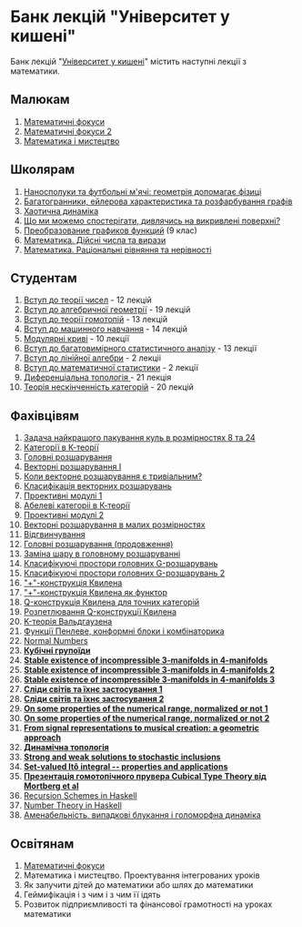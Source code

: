 # Банк лекцій "Університет у кишені"

Банк лекцій "[Університет у кишені](https://lecbank.jimdofree.com/)" містить наступні лекції з математики.

## Малюкам

1. [Математичні фокуси](https://lecbank.jimdofree.com/%D0%B4%D0%BB%D1%8F-%D0%BC%D0%B0%D0%BB%D0%B5%D0%BD%D1%8C%D0%BA%D0%B8%D1%85/%D0%BC%D0%B0%D1%82%D0%B5%D0%BC%D0%B0%D1%82%D0%B8%D0%BA%D0%B0/%D0%BC%D0%B0%D1%82%D0%B5%D0%BC%D0%B0%D1%82%D0%B8%D1%87%D0%BD%D1%96-%D1%84%D0%BE%D0%BA%D1%83%D1%81%D0%B8/)
2. [Математичні фокуси 2](https://lecbank.jimdofree.com/%D0%B4%D0%BB%D1%8F-%D0%BC%D0%B0%D0%BB%D0%B5%D0%BD%D1%8C%D0%BA%D0%B8%D1%85/%D0%BC%D0%B0%D1%82%D0%B5%D0%BC%D0%B0%D1%82%D0%B8%D0%BA%D0%B0/%D0%BC%D0%B0%D1%82%D0%B5%D0%BC%D0%B0%D1%82%D0%B8%D1%87%D0%BD%D1%96-%D1%84%D0%BE%D0%BA%D1%83%D1%81%D0%B8-2/)
3. [Математика і мистецтво](https://lecbank.jimdofree.com/%D0%B4%D0%BB%D1%8F-%D0%BC%D0%B0%D0%BB%D0%B5%D0%BD%D1%8C%D0%BA%D0%B8%D1%85/%D0%BC%D0%B0%D1%82%D0%B5%D0%BC%D0%B0%D1%82%D0%B8%D0%BA%D0%B0/%D0%BC%D0%B0%D1%82%D0%B5%D0%BC%D0%B0%D1%82%D0%B8%D0%BA%D0%B0-%D1%96-%D0%BC%D0%B8%D1%81%D1%82%D0%B5%D1%86%D1%82%D0%B2%D0%BE/)

## Школярам

1. [Наносполуки та футбольні м'ячі: геометрія допомагає фізиці](https://lecbank.jimdofree.com/%D0%B4%D0%BB%D1%8F-%D1%88%D0%BA%D0%BE%D0%BB%D1%8F%D1%80%D1%96%D0%B2/%D0%BC%D0%B0%D1%82%D0%B5%D0%BC%D0%B0%D1%82%D0%B8%D0%BA%D0%B0/%D0%BD%D0%B0%D0%BD%D0%BE%D1%81%D0%BF%D0%BE%D0%BB%D1%83%D0%BA%D0%B8-%D1%82%D0%B0-%D1%84%D1%83%D1%82%D0%B1%D0%BE%D0%BB%D1%8C%D0%BD%D1%96-%D0%BC-%D1%8F%D1%87%D1%96-%D0%B3%D0%B5%D0%BE%D0%BC%D0%B5%D1%82%D1%80%D1%96%D1%8F-%D0%B4%D0%BE%D0%BF%D0%BE%D0%BC%D0%B0%D0%B3%D0%B0%D1%94-%D1%84%D1%96%D0%B7%D0%B8%D1%86%D1%96/)  
2. [Б](https://lecbank.jimdofree.com/%D0%B4%D0%BB%D1%8F-%D1%88%D0%BA%D0%BE%D0%BB%D1%8F%D1%80%D1%96%D0%B2/%D0%BC%D0%B0%D1%82%D0%B5%D0%BC%D0%B0%D1%82%D0%B8%D0%BA%D0%B0/%D0%B1%D0%B0%D0%B3%D0%B0%D1%82%D0%BE%D0%B3%D1%80%D0%B0%D0%BD%D0%BD%D0%B8%D0%BA%D0%B8-%D0%B5%D0%B9%D0%BB%D0%B5%D1%80%D0%BE%D0%B2%D0%B0-%D1%85%D0%B0%D1%80%D0%B0%D0%BA%D1%82%D0%B5%D1%80%D0%B8%D1%81%D1%82%D0%B8%D0%BA%D0%B0-%D1%82%D0%B0-%D1%80%D0%BE%D0%B7%D1%84%D0%B0%D1%80%D0%B1%D1%83%D0%B2%D0%B0%D0%BD%D0%BD%D1%8F-%D0%B3%D1%80%D0%B0%D1%84%D1%96%D0%B2/)[агатогранники, ейлерова характеристика та розфарбування графів](https://lecbank.jimdofree.com/%D0%B4%D0%BB%D1%8F-%D1%88%D0%BA%D0%BE%D0%BB%D1%8F%D1%80%D1%96%D0%B2/%D0%BC%D0%B0%D1%82%D0%B5%D0%BC%D0%B0%D1%82%D0%B8%D0%BA%D0%B0/%D0%B1%D0%B0%D0%B3%D0%B0%D1%82%D0%BE%D0%B3%D1%80%D0%B0%D0%BD%D0%BD%D0%B8%D0%BA%D0%B8-%D0%B5%D0%B9%D0%BB%D0%B5%D1%80%D0%BE%D0%B2%D0%B0-%D1%85%D0%B0%D1%80%D0%B0%D0%BA%D1%82%D0%B5%D1%80%D0%B8%D1%81%D1%82%D0%B8%D0%BA%D0%B0-%D1%82%D0%B0-%D1%80%D0%BE%D0%B7%D1%84%D0%B0%D1%80%D0%B1%D1%83%D0%B2%D0%B0%D0%BD%D0%BD%D1%8F-%D0%B3%D1%80%D0%B0%D1%84%D1%96%D0%B2/)  
3. [Хаотична динаміка](https://lecbank.jimdofree.com/%D0%B4%D0%BB%D1%8F-%D1%88%D0%BA%D0%BE%D0%BB%D1%8F%D1%80%D1%96%D0%B2/%D0%BC%D0%B0%D1%82%D0%B5%D0%BC%D0%B0%D1%82%D0%B8%D0%BA%D0%B0/%D1%85%D0%B0%D0%BE%D1%82%D0%B8%D1%87%D0%BD%D0%B0-%D0%B4%D0%B8%D0%BD%D0%B0%D0%BC%D1%96%D0%BA%D0%B0/)  
4. [Що ми можемо спостерігати, дивлячись на викривлені поверхні?](https://lecbank.jimdofree.com/%D0%B4%D0%BB%D1%8F-%D1%88%D0%BA%D0%BE%D0%BB%D1%8F%D1%80%D1%96%D0%B2/%D0%BC%D0%B0%D1%82%D0%B5%D0%BC%D0%B0%D1%82%D0%B8%D0%BA%D0%B0/%D1%89%D0%BE-%D0%BC%D0%B8-%D0%BC%D0%BE%D0%B6%D0%B5%D0%BC%D0%BE-%D1%81%D0%BF%D0%BE%D1%81%D1%82%D0%B5%D1%80%D1%96%D0%B3%D0%B0%D1%82%D0%B8-%D0%B4%D0%B8%D0%B2%D0%BB%D1%8F%D1%87%D0%B8%D1%81%D1%8C-%D0%BD%D0%B0-%D0%B2%D0%B8%D0%BA%D1%80%D0%B8%D0%B2%D0%BB%D0%B5%D0%BD%D1%96-%D0%BF%D0%BE%D0%B2%D0%B5%D1%80%D1%85%D0%BD%D1%96/)  
5. [Преобразование графиков функций](https://lecbank.jimdofree.com/%D0%B4%D0%BB%D1%8F-%D1%88%D0%BA%D0%BE%D0%BB%D1%8F%D1%80%D1%96%D0%B2/%D0%BC%D0%B0%D1%82%D0%B5%D0%BC%D0%B0%D1%82%D0%B8%D0%BA%D0%B0/%D0%BF%D1%80%D0%B5%D0%BE%D0%B1%D1%80%D0%B0%D0%B7%D0%BE%D0%B2%D0%B0%D0%BD%D0%B8%D0%B5-%D0%B3%D1%80%D0%B0%D1%84%D0%B8%D0%BA%D0%BE%D0%B2-%D1%84%D1%83%D0%BD%D0%BA%D1%86%D0%B8%D0%B9/) \(9 клас\)
6. [Математика. Дійсні числа та вирази](https://lecbank.jimdofree.com/%D0%B4%D0%BB%D1%8F-%D1%88%D0%BA%D0%BE%D0%BB%D1%8F%D1%80%D1%96%D0%B2/%D0%BC%D0%B0%D1%82%D0%B5%D0%BC%D0%B0%D1%82%D0%B8%D0%BA%D0%B0/%D0%BC%D0%B0%D1%82%D0%B5%D0%BC%D0%B0%D1%82%D0%B8%D0%BA%D0%B0-%D0%B4%D1%96%D0%B9%D1%81%D0%BD%D1%96-%D1%87%D0%B8%D1%81%D0%BB%D0%B0-%D1%82%D0%B0-%D0%B2%D0%B8%D1%80%D0%B0%D0%B7%D0%B8/)
7. [Математика. Раціональні рівняння та нерівності](https://lecbank.jimdofree.com/%D0%B4%D0%BB%D1%8F-%D1%88%D0%BA%D0%BE%D0%BB%D1%8F%D1%80%D1%96%D0%B2/%D0%BC%D0%B0%D1%82%D0%B5%D0%BC%D0%B0%D1%82%D0%B8%D0%BA%D0%B0/%D0%BC%D0%B0%D1%82%D0%B5%D0%BC%D0%B0%D1%82%D0%B8%D0%BA%D0%B0-%D1%80%D0%B0%D1%86%D1%96%D0%BE%D0%BD%D0%B0%D0%BB%D1%8C%D0%BD%D1%96-%D1%80%D1%96%D0%B2%D0%BD%D1%8F%D0%BD%D0%BD%D1%8F-%D1%82%D0%B0-%D0%BD%D0%B5%D1%80%D1%96%D0%B2%D0%BD%D0%BE%D1%81%D1%82%D1%96/)

## Студентам

1. [Вступ](https://lecbank.jimdofree.com/%D0%B4%D0%BB%D1%8F-%D1%81%D1%82%D1%83%D0%B4%D0%B5%D0%BD%D1%82%D1%96%D0%B2/%D0%BC%D0%B0%D1%82%D0%B5%D0%BC%D0%B0%D1%82%D0%B8%D0%BA%D0%B0/%D0%B2%D1%81%D1%82%D1%83%D0%BF-%D0%B4%D0%BE-%D1%82%D0%B5%D0%BE%D1%80%D1%96%D1%97-%D1%87%D0%B8%D1%81%D0%B5%D0%BB/)[ до теорії чисел](https://lecbank.jimdofree.com/%D0%B4%D0%BB%D1%8F-%D1%81%D1%82%D1%83%D0%B4%D0%B5%D0%BD%D1%82%D1%96%D0%B2/%D0%BC%D0%B0%D1%82%D0%B5%D0%BC%D0%B0%D1%82%D0%B8%D0%BA%D0%B0/%D0%B2%D1%81%D1%82%D1%83%D0%BF-%D0%B4%D0%BE-%D1%82%D0%B5%D0%BE%D1%80%D1%96%D1%97-%D1%87%D0%B8%D1%81%D0%B5%D0%BB/) - 12 лекцій 
2. [Вступ  до алгебричної геометрії](https://lecbank.jimdofree.com/%D0%B4%D0%BB%D1%8F-%D1%81%D1%82%D1%83%D0%B4%D0%B5%D0%BD%D1%82%D1%96%D0%B2/%D0%BC%D0%B0%D1%82%D0%B5%D0%BC%D0%B0%D1%82%D0%B8%D0%BA%D0%B0/%D0%B2%D1%81%D1%82%D1%83%D0%BF-%D0%B4%D0%BE-%D0%B0%D0%BB%D0%B3%D0%B5%D0%B1%D1%80%D0%B8%D1%87%D0%BD%D0%BE%D1%97-%D0%B3%D0%B5%D0%BE%D0%BC%D0%B5%D1%82%D1%80%D1%96%D1%97/)  - 19 лекцій 
3. [Вступ  ](https://lecbank.jimdofree.com/%D0%B4%D0%BB%D1%8F-%D1%81%D1%82%D1%83%D0%B4%D0%B5%D0%BD%D1%82%D1%96%D0%B2/%D0%BC%D0%B0%D1%82%D0%B5%D0%BC%D0%B0%D1%82%D0%B8%D0%BA%D0%B0/%D0%B2%D1%81%D1%82%D1%83%D0%BF-%D0%B4%D0%BE-%D1%82%D0%B5%D0%BE%D1%80%D1%96%D1%97-%D0%B3%D0%BE%D0%BC%D0%BE%D1%82%D0%BE%D0%BF%D1%96%D0%B9/)[до теорії гомотопій](https://lecbank.jimdofree.com/%D0%B4%D0%BB%D1%8F-%D1%81%D1%82%D1%83%D0%B4%D0%B5%D0%BD%D1%82%D1%96%D0%B2/%D0%BC%D0%B0%D1%82%D0%B5%D0%BC%D0%B0%D1%82%D0%B8%D0%BA%D0%B0/%D0%B2%D1%81%D1%82%D1%83%D0%BF-%D0%B4%D0%BE-%D1%82%D0%B5%D0%BE%D1%80%D1%96%D1%97-%D0%B3%D0%BE%D0%BC%D0%BE%D1%82%D0%BE%D0%BF%D1%96%D0%B9/) - 13 лекцій 
4. [Вступ до машинного навчання](https://lecbank.jimdofree.com/%D0%B4%D0%BB%D1%8F-%D1%81%D1%82%D1%83%D0%B4%D0%B5%D0%BD%D1%82%D1%96%D0%B2/%D0%BC%D0%B0%D1%82%D0%B5%D0%BC%D0%B0%D1%82%D0%B8%D0%BA%D0%B0/%D0%B2%D1%81%D1%82%D1%83%D0%BF-%D0%B4%D0%BE-%D0%BC%D0%B0%D1%88%D0%B8%D0%BD%D0%BD%D0%BE%D0%B3%D0%BE-%D0%BD%D0%B0%D0%B2%D1%87%D0%B0%D0%BD%D0%BD%D1%8F/) - 14 лекцій 
5. [Модулярні криві](https://lecbank.jimdofree.com/%D0%B4%D0%BB%D1%8F-%D1%81%D1%82%D1%83%D0%B4%D0%B5%D0%BD%D1%82%D1%96%D0%B2/%D0%BC%D0%B0%D1%82%D0%B5%D0%BC%D0%B0%D1%82%D0%B8%D0%BA%D0%B0/%D0%BC%D0%BE%D0%B4%D1%83%D0%BB%D1%8F%D1%80%D0%BD%D1%96-%D0%BA%D1%80%D0%B8%D0%B2%D1%96/) - 10 лекції 
6. [Вступ до багатовимiрного статистичного аналiзу](https://lecbank.jimdofree.com/%D0%B4%D0%BB%D1%8F-%D1%81%D1%82%D1%83%D0%B4%D0%B5%D0%BD%D1%82%D1%96%D0%B2/%D0%BC%D0%B0%D1%82%D0%B5%D0%BC%D0%B0%D1%82%D0%B8%D0%BA%D0%B0/%D0%B2%D1%81%D1%82%D1%83%D0%BF-%D0%B4%D0%BE-%D0%B1%D0%B0%D0%B3%D0%B0%D1%82%D0%BE%D0%B2%D0%B8%D0%BCi%D1%80%D0%BD%D0%BE%D0%B3%D0%BE-%D1%81%D1%82%D0%B0%D1%82%D0%B8%D1%81%D1%82%D0%B8%D1%87%D0%BD%D0%BE%D0%B3%D0%BE-%D0%B0%D0%BD%D0%B0%D0%BBi%D0%B7%D1%83/) - 13 лекції
7. [Вступ до лінійної алгебри](https://lecbank.jimdofree.com/%D0%B4%D0%BB%D1%8F-%D1%81%D1%82%D1%83%D0%B4%D0%B5%D0%BD%D1%82%D1%96%D0%B2/%D0%BC%D0%B0%D1%82%D0%B5%D0%BC%D0%B0%D1%82%D0%B8%D0%BA%D0%B0/%D0%B2%D1%81%D1%82%D1%83%D0%BF-%D0%B4%D0%BE-%D0%BB%D1%96%D0%BD%D1%96%D0%B9%D0%BD%D0%BE%D1%97-%D0%B0%D0%BB%D0%B3%D0%B5%D0%B1%D1%80%D0%B8/) - 2 лекціі
8. [Вступ до математичної статистики](https://lecbank.jimdofree.com/%D0%B4%D0%BB%D1%8F-%D1%81%D1%82%D1%83%D0%B4%D0%B5%D0%BD%D1%82%D1%96%D0%B2/%D0%BC%D0%B0%D1%82%D0%B5%D0%BC%D0%B0%D1%82%D0%B8%D0%BA%D0%B0/%D0%B2%D1%81%D1%82%D1%83%D0%BF-%D0%B4%D0%BE-%D0%BC%D0%B0%D1%82%D0%B5%D0%BC%D0%B0%D1%82%D0%B8%D1%87%D0%BD%D0%BE%D1%97-%D1%81%D1%82%D0%B0%D1%82%D0%B8%D1%81%D1%82%D0%B8%D0%BA%D0%B8/) - 2 лекції
9. [Диференціальна топологія ](https://lecbank.jimdofree.com/%D0%B4%D0%BB%D1%8F-%D1%81%D1%82%D1%83%D0%B4%D0%B5%D0%BD%D1%82%D1%96%D0%B2/%D0%BC%D0%B0%D1%82%D0%B5%D0%BC%D0%B0%D1%82%D0%B8%D0%BA%D0%B0/%D0%B4%D0%B8%D1%84%D0%B5%D1%80%D0%B5%D0%BD%D1%86%D1%96%D0%B0%D0%BB%D1%8C%D0%BD%D0%B0-%D1%82%D0%BE%D0%BF%D0%BE%D0%BB%D0%BE%D0%B3%D1%96%D1%8F/) - 21 лекція
10. [Теорія нескінченність категорій](https://lecbank.jimdofree.com/%D0%B4%D0%BB%D1%8F-%D1%81%D1%82%D1%83%D0%B4%D0%B5%D0%BD%D1%82%D1%96%D0%B2/%D0%BC%D0%B0%D1%82%D0%B5%D0%BC%D0%B0%D1%82%D0%B8%D0%BA%D0%B0/%D1%82%D0%B5%D0%BE%D1%80%D1%96%D1%8F-%D0%BD%D0%B5%D1%81%D0%BA%D1%96%D0%BD%D1%87%D0%B5%D0%BD%D0%BD%D1%96%D1%81%D1%82%D1%8C-%D0%BA%D0%B0%D1%82%D0%B5%D0%B3%D0%BE%D1%80%D1%96%D0%B9/) - 20 лекцій

## Фахівцівям

1. [Задача найкращого пакування куль в розмірностях 8 та 24](https://lecbank.jimdofree.com/%D0%B4%D0%BB%D1%8F-%D1%84%D0%B0%D1%85%D1%96%D0%B2%D1%86%D1%96%D0%B2/%D0%BC%D0%B0%D1%82%D0%B5%D0%BC%D0%B0%D1%82%D0%B8%D0%BA%D0%B0/%D0%B7%D0%B0%D0%B4%D0%B0%D1%87%D0%B0-%D0%BD%D0%B0%D0%B9%D0%BA%D1%80%D0%B0%D1%89%D0%BE%D0%B3%D0%BE-%D0%BF%D0%B0%D0%BA%D1%83%D0%B2%D0%B0%D0%BD%D0%BD%D1%8F-%D0%BA%D1%83%D0%BB%D1%8C-%D0%B2-%D1%80%D0%BE%D0%B7%D0%BC%D1%96%D1%80%D0%BD%D0%BE%D1%81%D1%82%D1%8F%D1%85-8-%D1%82%D0%B0-24/)
2. [Категорії в К-теорії](https://lecbank.jimdofree.com/%D0%B4%D0%BB%D1%8F-%D1%84%D0%B0%D1%85%D1%96%D0%B2%D1%86%D1%96%D0%B2/%D0%BC%D0%B0%D1%82%D0%B5%D0%BC%D0%B0%D1%82%D0%B8%D0%BA%D0%B0/%D0%BA%D0%B0%D1%82%D0%B5%D0%B3%D0%BE%D1%80%D1%96%D1%97-%D0%B2-%D0%BA-%D1%82%D0%B5%D0%BE%D1%80%D1%96%D1%97/)
3. [Головні розшарування](https://lecbank.jimdofree.com/%D0%B4%D0%BB%D1%8F-%D1%84%D0%B0%D1%85%D1%96%D0%B2%D1%86%D1%96%D0%B2/%D0%BC%D0%B0%D1%82%D0%B5%D0%BC%D0%B0%D1%82%D0%B8%D0%BA%D0%B0/%D0%B3%D0%BE%D0%BB%D0%BE%D0%B2%D0%BD%D1%96-%D1%80%D0%BE%D0%B7%D1%88%D0%B0%D1%80%D1%83%D0%B2%D0%B0%D0%BD%D0%BD%D1%8F/)  
4. [Векторні розшарування І ](https://lecbank.jimdofree.com/%D0%B4%D0%BB%D1%8F-%D1%84%D0%B0%D1%85%D1%96%D0%B2%D1%86%D1%96%D0%B2/%D0%BC%D0%B0%D1%82%D0%B5%D0%BC%D0%B0%D1%82%D0%B8%D0%BA%D0%B0/%D0%B2%D0%B5%D0%BA%D1%82%D0%BE%D1%80%D0%BD%D1%96-%D1%80%D0%BE%D0%B7%D1%88%D0%B0%D1%80%D1%83%D0%B2%D0%B0%D0%BD%D0%BD%D1%8F-%D1%96/) 
5. [Коли векторне розшарування є тривіальним?](https://lecbank.jimdofree.com/%D0%B4%D0%BB%D1%8F-%D1%84%D0%B0%D1%85%D1%96%D0%B2%D1%86%D1%96%D0%B2/%D0%BC%D0%B0%D1%82%D0%B5%D0%BC%D0%B0%D1%82%D0%B8%D0%BA%D0%B0/%D0%BA%D0%BE%D0%BB%D0%B8-%D0%B2%D0%B5%D0%BA%D1%82%D0%BE%D1%80%D0%BD%D0%B5-%D1%80%D0%BE%D0%B7%D1%88%D0%B0%D1%80%D1%83%D0%B2%D0%B0%D0%BD%D0%BD%D1%8F-%D1%94-%D1%82%D1%80%D0%B8%D0%B2%D1%96%D0%B0%D0%BB%D1%8C%D0%BD%D0%B8%D0%BC/)  
6. [Класифікація векторних розшарувань](https://lecbank.jimdofree.com/%D0%B4%D0%BB%D1%8F-%D1%84%D0%B0%D1%85%D1%96%D0%B2%D1%86%D1%96%D0%B2/%D0%BC%D0%B0%D1%82%D0%B5%D0%BC%D0%B0%D1%82%D0%B8%D0%BA%D0%B0/%D0%BA%D0%BB%D0%B0%D1%81%D0%B8%D1%84%D1%96%D0%BA%D0%B0%D1%86%D1%96%D1%8F-%D0%B2%D0%B5%D0%BA%D1%82%D0%BE%D1%80%D0%BD%D0%B8%D1%85-%D1%80%D0%BE%D0%B7%D1%88%D0%B0%D1%80%D1%83%D0%B2%D0%B0%D0%BD%D1%8C/) 
7. [Проективні модулі 1](https://lecbank.jimdofree.com/%D0%B4%D0%BB%D1%8F-%D1%84%D0%B0%D1%85%D1%96%D0%B2%D1%86%D1%96%D0%B2/%D0%BC%D0%B0%D1%82%D0%B5%D0%BC%D0%B0%D1%82%D0%B8%D0%BA%D0%B0/%D0%BF%D1%80%D0%BE%D0%B5%D0%BA%D1%82%D0%B8%D0%B2%D0%BD%D1%96-%D0%BC%D0%BE%D0%B4%D1%83%D0%BB%D1%96-1/)  
8. [Абелеві категоріі в К-теорії ](https://lecbank.jimdofree.com/%D0%B4%D0%BB%D1%8F-%D1%84%D0%B0%D1%85%D1%96%D0%B2%D1%86%D1%96%D0%B2/%D0%BC%D0%B0%D1%82%D0%B5%D0%BC%D0%B0%D1%82%D0%B8%D0%BA%D0%B0/%D0%B0%D0%B1%D0%B5%D0%BB%D0%B5%D0%B2%D1%96-%D0%BA%D0%B0%D1%82%D0%B5%D0%B3%D0%BE%D1%80%D1%96%D1%96-%D0%B2-%D0%BA-%D1%82%D0%B5%D0%BE%D1%80%D1%96%D1%97/) 
9. [Проективні модулі 2](https://lecbank.jimdofree.com/%D0%B4%D0%BB%D1%8F-%D1%84%D0%B0%D1%85%D1%96%D0%B2%D1%86%D1%96%D0%B2/%D0%BC%D0%B0%D1%82%D0%B5%D0%BC%D0%B0%D1%82%D0%B8%D0%BA%D0%B0/%D0%BF%D1%80%D0%BE%D0%B5%D0%BA%D1%82%D0%B8%D0%B2%D0%BD%D1%96-%D0%BC%D0%BE%D0%B4%D1%83%D0%BB%D1%96-2/)
10. [Векторні розшарування в малих розмірностях](https://lecbank.jimdofree.com/%D0%B4%D0%BB%D1%8F-%D1%84%D0%B0%D1%85%D1%96%D0%B2%D1%86%D1%96%D0%B2/%D0%BC%D0%B0%D1%82%D0%B5%D0%BC%D0%B0%D1%82%D0%B8%D0%BA%D0%B0/%D0%B2%D0%B5%D0%BA%D1%82%D0%BE%D1%80%D0%BD%D1%96-%D1%80%D0%BE%D0%B7%D1%88%D0%B0%D1%80%D1%83%D0%B2%D0%B0%D0%BD%D0%BD%D1%8F-%D0%B2-%D0%BC%D0%B0%D0%BB%D0%B8%D1%85-%D1%80%D0%BE%D0%B7%D0%BC%D1%96%D1%80%D0%BD%D0%BE%D1%81%D1%82%D1%8F%D1%85/)
11. [Відгвинчування](https://lecbank.jimdofree.com/%D0%B4%D0%BB%D1%8F-%D1%84%D0%B0%D1%85%D1%96%D0%B2%D1%86%D1%96%D0%B2/%D0%BC%D0%B0%D1%82%D0%B5%D0%BC%D0%B0%D1%82%D0%B8%D0%BA%D0%B0/%D0%B2%D1%96%D0%B4%D0%B3%D0%B2%D0%B8%D0%BD%D1%87%D1%83%D0%B2%D0%B0%D0%BD%D0%BD%D1%8F/)
12. [Головні розшарування \(продовження\)](https://lecbank.jimdofree.com/%D0%B4%D0%BB%D1%8F-%D1%84%D0%B0%D1%85%D1%96%D0%B2%D1%86%D1%96%D0%B2/%D0%BC%D0%B0%D1%82%D0%B5%D0%BC%D0%B0%D1%82%D0%B8%D0%BA%D0%B0/%D0%B3%D0%BE%D0%BB%D0%BE%D0%B2%D0%BD%D1%96-%D1%80%D0%BE%D0%B7%D1%88%D0%B0%D1%80%D1%83%D0%B2%D0%B0%D0%BD%D0%BD%D1%8F-%D0%BF%D1%80%D0%BE%D0%B4%D0%BE%D0%B2%D0%B6%D0%B5%D0%BD%D0%BD%D1%8F/)
13. [Заміна шару в головному розшаруванні](https://lecbank.jimdofree.com/%D0%B4%D0%BB%D1%8F-%D1%84%D0%B0%D1%85%D1%96%D0%B2%D1%86%D1%96%D0%B2/%D0%BC%D0%B0%D1%82%D0%B5%D0%BC%D0%B0%D1%82%D0%B8%D0%BA%D0%B0/%D0%B7%D0%B0%D0%BC%D1%96%D0%BD%D0%B0-%D1%88%D0%B0%D1%80%D1%83-%D0%B2-%D0%B3%D0%BE%D0%BB%D0%BE%D0%B2%D0%BD%D0%BE%D0%BC%D1%83-%D1%80%D0%BE%D0%B7%D1%88%D0%B0%D1%80%D1%83%D0%B2%D0%B0%D0%BD%D0%BD%D1%96/)
14. [Класифікуючі простори головних G-розшарувань](https://lecbank.jimdofree.com/%D0%B4%D0%BB%D1%8F-%D1%84%D0%B0%D1%85%D1%96%D0%B2%D1%86%D1%96%D0%B2/%D0%BC%D0%B0%D1%82%D0%B5%D0%BC%D0%B0%D1%82%D0%B8%D0%BA%D0%B0/%D0%BA%D0%BB%D0%B0%D1%81%D0%B8%D1%84%D1%96%D0%BA%D1%83%D1%8E%D1%87%D1%96-%D0%BF%D1%80%D0%BE%D1%81%D1%82%D0%BE%D1%80%D0%B8-%D0%B3%D0%BE%D0%BB%D0%BE%D0%B2%D0%BD%D0%B8%D1%85-g-%D1%80%D0%BE%D0%B7%D1%88%D0%B0%D1%80%D1%83%D0%B2%D0%B0%D0%BD%D1%8C/)
15. [Класифікуючі простори головних G-розшарувань 2](https://lecbank.jimdofree.com/%D0%B4%D0%BB%D1%8F-%D1%84%D0%B0%D1%85%D1%96%D0%B2%D1%86%D1%96%D0%B2/%D0%BC%D0%B0%D1%82%D0%B5%D0%BC%D0%B0%D1%82%D0%B8%D0%BA%D0%B0/%D0%BA%D0%BB%D0%B0%D1%81%D0%B8%D1%84%D1%96%D0%BA%D1%83%D1%8E%D1%87%D1%96-%D0%BF%D1%80%D0%BE%D1%81%D1%82%D0%BE%D1%80%D0%B8-%D0%B3%D0%BE%D0%BB%D0%BE%D0%B2%D0%BD%D0%B8%D1%85-g-%D1%80%D0%BE%D0%B7%D1%88%D0%B0%D1%80%D1%83%D0%B2%D0%B0%D0%BD%D1%8C-2/)
16. ["+"-конструкція Квилена](https://lecbank.jimdofree.com/%D0%B4%D0%BB%D1%8F-%D1%84%D0%B0%D1%85%D1%96%D0%B2%D1%86%D1%96%D0%B2/%D0%BC%D0%B0%D1%82%D0%B5%D0%BC%D0%B0%D1%82%D0%B8%D0%BA%D0%B0/%D0%BA%D0%BE%D0%BD%D1%81%D1%82%D1%80%D1%83%D0%BA%D1%86%D1%96%D1%8F-%D0%BA%D0%B2%D0%B8%D0%BB%D0%B5%D0%BD%D0%B0/)
17. ["+"-конструкція Квилена як функтор](https://lecbank.jimdofree.com/%D0%B4%D0%BB%D1%8F-%D1%84%D0%B0%D1%85%D1%96%D0%B2%D1%86%D1%96%D0%B2/%D0%BC%D0%B0%D1%82%D0%B5%D0%BC%D0%B0%D1%82%D0%B8%D0%BA%D0%B0/%D0%BA%D0%BE%D0%BD%D1%81%D1%82%D1%80%D1%83%D0%BA%D1%86%D1%96%D1%8F-%D0%BA%D0%B2%D0%B8%D0%BB%D0%B5%D0%BD%D0%B0-%D1%8F%D0%BA-%D1%84%D1%83%D0%BD%D0%BA%D1%82%D0%BE%D1%80/)
18. [Q-конструкція Квилена для точних категорій](https://lecbank.jimdofree.com/%D0%B4%D0%BB%D1%8F-%D1%84%D0%B0%D1%85%D1%96%D0%B2%D1%86%D1%96%D0%B2/%D0%BC%D0%B0%D1%82%D0%B5%D0%BC%D0%B0%D1%82%D0%B8%D0%BA%D0%B0/q-%D0%BA%D0%BE%D0%BD%D1%81%D1%82%D1%80%D1%83%D0%BA%D1%86%D1%96%D1%8F-%D0%BA%D0%B2%D0%B8%D0%BB%D0%B5%D0%BD%D0%B0-%D0%B4%D0%BB%D1%8F-%D1%82%D0%BE%D1%87%D0%BD%D0%B8%D1%85-%D0%BA%D0%B0%D1%82%D0%B5%D0%B3%D0%BE%D1%80%D1%96%D0%B9/)
19. [Розпетлювання Q-конструкції Квилена](https://lecbank.jimdofree.com/%D0%B4%D0%BB%D1%8F-%D1%84%D0%B0%D1%85%D1%96%D0%B2%D1%86%D1%96%D0%B2/%D0%BC%D0%B0%D1%82%D0%B5%D0%BC%D0%B0%D1%82%D0%B8%D0%BA%D0%B0/%D1%80%D0%BE%D0%B7%D0%BF%D0%B5%D1%82%D0%BB%D1%8E%D0%B2%D0%B0%D0%BD%D0%BD%D1%8F-q-%D0%BA%D0%BE%D0%BD%D1%81%D1%82%D1%80%D1%83%D0%BA%D1%86%D1%96%D1%97-%D0%BA%D0%B2%D0%B8%D0%BB%D0%B5%D0%BD%D0%B0/)
20. [K-теорія Вальдгаузена](https://lecbank.jimdofree.com/%D0%B4%D0%BB%D1%8F-%D1%84%D0%B0%D1%85%D1%96%D0%B2%D1%86%D1%96%D0%B2/%D0%BC%D0%B0%D1%82%D0%B5%D0%BC%D0%B0%D1%82%D0%B8%D0%BA%D0%B0/k-%D1%82%D0%B5%D0%BE%D1%80%D1%96%D1%8F-%D0%B2%D0%B0%D0%BB%D1%8C%D0%B4%D0%B3%D0%B0%D1%83%D0%B7%D0%B5%D0%BD%D0%B0/)
21. [Функції Пенлеве, конформні блоки і комбінаторика](https://lecbank.jimdofree.com/%D0%B4%D0%BB%D1%8F-%D1%84%D0%B0%D1%85%D1%96%D0%B2%D1%86%D1%96%D0%B2/%D0%BC%D0%B0%D1%82%D0%B5%D0%BC%D0%B0%D1%82%D0%B8%D0%BA%D0%B0/%D1%84%D1%83%D0%BD%D0%BA%D1%86%D1%96%D1%97-%D0%BF%D0%B5%D0%BD%D0%BB%D0%B5%D0%B2%D0%B5-%D0%BA%D0%BE%D0%BD%D1%84%D0%BE%D1%80%D0%BC%D0%BD%D1%96-%D0%B1%D0%BB%D0%BE%D0%BA%D0%B8-%D1%96-%D0%BA%D0%BE%D0%BC%D0%B1%D1%96%D0%BD%D0%B0%D1%82%D0%BE%D1%80%D0%B8%D0%BA%D0%B0/)
22. [Normal Numbers](https://lecbank.jimdofree.com/%D0%B4%D0%BB%D1%8F-%D1%84%D0%B0%D1%85%D1%96%D0%B2%D1%86%D1%96%D0%B2/%D0%BC%D0%B0%D1%82%D0%B5%D0%BC%D0%B0%D1%82%D0%B8%D0%BA%D0%B0/normal-numbers/)
23. [**Кубічні групоїди**](https://lecbank.jimdofree.com/%D0%B4%D0%BB%D1%8F-%D1%84%D0%B0%D1%85%D1%96%D0%B2%D1%86%D1%96%D0%B2/%D0%BC%D0%B0%D1%82%D0%B5%D0%BC%D0%B0%D1%82%D0%B8%D0%BA%D0%B0/%D0%BA%D1%83%D0%B1%D1%96%D1%87%D0%BD%D1%96-%D0%B3%D1%80%D1%83%D0%BF%D0%BE%D1%97%D0%B4%D0%B8/)
24. [**Stable existence of incompressible 3-manifolds in 4-manifolds**](https://lecbank.jimdofree.com/%D0%B4%D0%BB%D1%8F-%D1%84%D0%B0%D1%85%D1%96%D0%B2%D1%86%D1%96%D0%B2/%D0%BC%D0%B0%D1%82%D0%B5%D0%BC%D0%B0%D1%82%D0%B8%D0%BA%D0%B0/stable-existence-of-incompressible-3-manifolds-in-4-manifolds/)
25. [**Stable existence of incompressible 3-manifolds in 4-manifolds 2**](https://lecbank.jimdofree.com/%D0%B4%D0%BB%D1%8F-%D1%84%D0%B0%D1%85%D1%96%D0%B2%D1%86%D1%96%D0%B2/%D0%BC%D0%B0%D1%82%D0%B5%D0%BC%D0%B0%D1%82%D0%B8%D0%BA%D0%B0/stable-existence-of-incompressible-3-manifolds-in-4-manifolds-2/)
26. [**Stable existence of incompressible 3-manifolds in 4-manifolds 3**](https://lecbank.jimdofree.com/%D0%B4%D0%BB%D1%8F-%D1%84%D0%B0%D1%85%D1%96%D0%B2%D1%86%D1%96%D0%B2/%D0%BC%D0%B0%D1%82%D0%B5%D0%BC%D0%B0%D1%82%D0%B8%D0%BA%D0%B0/stable-existence-of-incompressible-3-manifolds-in-4-manifolds-3/)
27. [**Сліди світів та їхнє застосування 1**](https://lecbank.jimdofree.com/%D0%B4%D0%BB%D1%8F-%D1%84%D0%B0%D1%85%D1%96%D0%B2%D1%86%D1%96%D0%B2/%D0%BC%D0%B0%D1%82%D0%B5%D0%BC%D0%B0%D1%82%D0%B8%D0%BA%D0%B0/%D1%81%D0%BB%D1%96%D0%B4%D0%B8-%D1%81%D0%B2%D1%96%D1%82%D1%96%D0%B2-%D1%82%D0%B0-%D1%97%D1%85%D0%BD%D1%94-%D0%B7%D0%B0%D1%81%D1%82%D0%BE%D1%81%D1%83%D0%B2%D0%B0%D0%BD%D0%BD%D1%8F-1/)
28. [**Сліди світів та їхнє застосування 2**](https://lecbank.jimdofree.com/%D0%B4%D0%BB%D1%8F-%D1%84%D0%B0%D1%85%D1%96%D0%B2%D1%86%D1%96%D0%B2/%D0%BC%D0%B0%D1%82%D0%B5%D0%BC%D0%B0%D1%82%D0%B8%D0%BA%D0%B0/%D1%81%D0%BB%D1%96%D0%B4%D0%B8-%D1%81%D0%B2%D1%96%D1%82%D1%96%D0%B2-%D1%82%D0%B0-%D1%97%D1%85%D0%BD%D1%94-%D0%B7%D0%B0%D1%81%D1%82%D0%BE%D1%81%D1%83%D0%B2%D0%B0%D0%BD%D0%BD%D1%8F-2/)
29. [**On some properties of the numerical range, normalized or not 1**](https://lecbank.jimdofree.com/%D0%B4%D0%BB%D1%8F-%D1%84%D0%B0%D1%85%D1%96%D0%B2%D1%86%D1%96%D0%B2/%D0%BC%D0%B0%D1%82%D0%B5%D0%BC%D0%B0%D1%82%D0%B8%D0%BA%D0%B0/on-some-properties-of-the-numerical-range-normalized-or-not-1/)
30. [**On some properties of the numerical range, normalized or not 2**](https://lecbank.jimdofree.com/%D0%B4%D0%BB%D1%8F-%D1%84%D0%B0%D1%85%D1%96%D0%B2%D1%86%D1%96%D0%B2/%D0%BC%D0%B0%D1%82%D0%B5%D0%BC%D0%B0%D1%82%D0%B8%D0%BA%D0%B0/on-some-properties-of-the-numerical-range-normalized-or-not-2/)
31. [**From signal representations to musical creation: a geometric approach**](https://lecbank.jimdofree.com/%D0%B4%D0%BB%D1%8F-%D1%84%D0%B0%D1%85%D1%96%D0%B2%D1%86%D1%96%D0%B2/%D0%BC%D0%B0%D1%82%D0%B5%D0%BC%D0%B0%D1%82%D0%B8%D0%BA%D0%B0/from-signal-representations-to-musical-creation-a-geometric-approach/)
32. [**Динамічна топологія**](https://lecbank.jimdofree.com/%D0%B4%D0%BB%D1%8F-%D1%84%D0%B0%D1%85%D1%96%D0%B2%D1%86%D1%96%D0%B2/%D0%BC%D0%B0%D1%82%D0%B5%D0%BC%D0%B0%D1%82%D0%B8%D0%BA%D0%B0/%D0%B4%D0%B8%D0%BD%D0%B0%D0%BC%D1%96%D1%87%D0%BD%D0%B0-%D1%82%D0%BE%D0%BF%D0%BE%D0%BB%D0%BE%D0%B3%D1%96%D1%8F/)
33. [**Strong and weak solutions to stochastic inclusions**](https://lecbank.jimdofree.com/%D0%B4%D0%BB%D1%8F-%D1%84%D0%B0%D1%85%D1%96%D0%B2%D1%86%D1%96%D0%B2/%D0%BC%D0%B0%D1%82%D0%B5%D0%BC%D0%B0%D1%82%D0%B8%D0%BA%D0%B0/strong-and-weak-solutions-to-stochastic-inclusions/)
34. [**Set-valued Itô integral -- properties and applications**](https://lecbank.jimdofree.com/%D0%B4%D0%BB%D1%8F-%D1%84%D0%B0%D1%85%D1%96%D0%B2%D1%86%D1%96%D0%B2/%D0%BC%D0%B0%D1%82%D0%B5%D0%BC%D0%B0%D1%82%D0%B8%D0%BA%D0%B0/set-valued-it%C3%B4-integral-properties-and-applications/)
35. [**Презентація гомотопічного прувера Cubical Type Theory від Mortberg et al**](https://lecbank.jimdofree.com/%D0%B4%D0%BB%D1%8F-%D1%84%D0%B0%D1%85%D1%96%D0%B2%D1%86%D1%96%D0%B2/%D0%BC%D0%B0%D1%82%D0%B5%D0%BC%D0%B0%D1%82%D0%B8%D0%BA%D0%B0/%D0%BF%D1%80%D0%B5%D0%B7%D0%B5%D0%BD%D1%82%D0%B0%D1%86%D1%96%D1%8F-%D0%B3%D0%BE%D0%BC%D0%BE%D1%82%D0%BE%D0%BF%D1%96%D1%87%D0%BD%D0%BE%D0%B3%D0%BE-%D0%BF%D1%80%D1%83%D0%B2%D0%B5%D1%80%D0%B0-cubical-type-theory-%D0%B2%D1%96%D0%B4-mortberg-et-al/)
36. [Recursion Schemes in Haskell](https://lecbank.jimdofree.com/%D0%B4%D0%BB%D1%8F-%D1%84%D0%B0%D1%85%D1%96%D0%B2%D1%86%D1%96%D0%B2/%D0%BC%D0%B0%D1%82%D0%B5%D0%BC%D0%B0%D1%82%D0%B8%D0%BA%D0%B0/recursion-schemes-in-haskell/)
37. [Number Theory in Haskell](https://lecbank.jimdofree.com/%D0%B4%D0%BB%D1%8F-%D1%84%D0%B0%D1%85%D1%96%D0%B2%D1%86%D1%96%D0%B2/%D0%BC%D0%B0%D1%82%D0%B5%D0%BC%D0%B0%D1%82%D0%B8%D0%BA%D0%B0/number-theory-in-haskell/)
38. [Аменабельність, випадкові блукання і голоморфна динаміка](https://lecbank.jimdofree.com/%D0%B4%D0%BB%D1%8F-%D1%84%D0%B0%D1%85%D1%96%D0%B2%D1%86%D1%96%D0%B2/%D0%BC%D0%B0%D1%82%D0%B5%D0%BC%D0%B0%D1%82%D0%B8%D0%BA%D0%B0/%D0%B0%D0%BC%D0%B5%D0%BD%D0%B0%D0%B1%D0%B5%D0%BB%D1%8C%D0%BD%D1%96%D1%81%D1%82%D1%8C-%D0%B2%D0%B8%D0%BF%D0%B0%D0%B4%D0%BA%D0%BE%D0%B2%D1%96-%D0%B1%D0%BB%D1%83%D0%BA%D0%B0%D0%BD%D0%BD%D1%8F-%D1%96-%D0%B3%D0%BE%D0%BB%D0%BE%D0%BC%D0%BE%D1%80%D1%84%D0%BD%D0%B0-%D0%B4%D0%B8%D0%BD%D0%B0%D0%BC%D1%96%D0%BA%D0%B0/)

## Освітянам

1. [Математичні фокуси](https://lecbank.jimdofree.com/%D0%B4%D0%BB%D1%8F-%D0%BE%D1%81%D0%B2%D1%96%D1%82%D1%8F%D0%BD/%D0%BC%D0%B0%D1%82%D0%B5%D0%BC%D0%B0%D1%82%D0%B8%D0%BA%D0%B0/%D0%BC%D0%B0%D1%82%D0%B5%D0%BC%D0%B0%D1%82%D0%B8%D1%87%D0%BD%D1%96-%D1%84%D0%BE%D0%BA%D1%83%D1%81%D0%B8/)
2. Математика і мистецтво. Проектування інтегрованих уроків 
3. Як залучити дітей до математики або шлях до математики  
4. Геймифікація і з чим і з чим її ідять 
5. Розвиток підприємливості та фінансової грамотності на уроках математики

